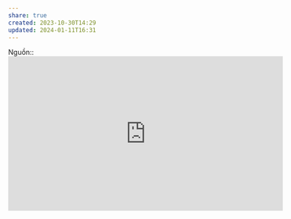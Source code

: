 ```yaml
---
share: true
created: 2023-10-30T14:29
updated: 2024-01-11T16:31
---
```

Nguồn:: <iframe width="560" height="315" src="https://www.youtube.com/embed/nBrcmlrekV4?si=yDGZIff-3S645XJd&t=1586" title="YouTube video player" frameborder="0" allow="accelerometer; autoplay; clipboard-write; encrypted-media; gyroscope; picture-in-picture; web-share" referrerpolicy="strict-origin-when-cross-origin" allowfullscreen></iframe>